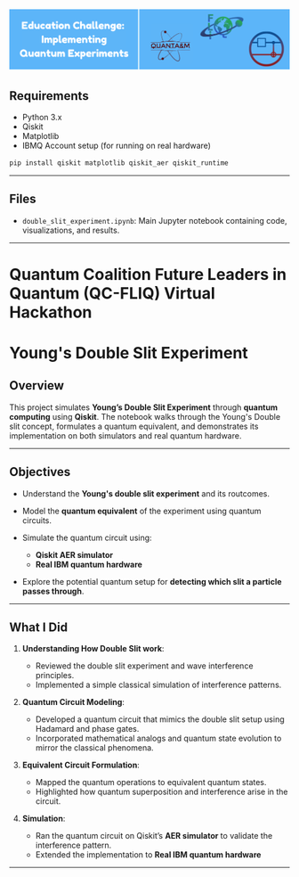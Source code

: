 ![logo](images/banner.png)
---
## Requirements

* Python 3.x
* Qiskit
* Matplotlib
* IBMQ Account setup (for running on real hardware)

```bash
pip install qiskit matplotlib qiskit_aer qiskit_runtime
```

---

## Files

* `double_slit_experiment.ipynb`: Main Jupyter notebook containing code, visualizations, and results.

---

# Quantum Coalition Future Leaders in Quantum (QC-FLIQ) Virtual Hackathon


# Young's Double Slit Experiment

## Overview

This project simulates **Young’s Double Slit Experiment** through  **quantum computing** using **Qiskit**. The notebook walks through the Young's Double slit concept, formulates a quantum equivalent, and demonstrates its implementation on both simulators and real quantum hardware.

---

## Objectives

* Understand the **Young's double slit experiment** and its routcomes.
* Model the **quantum equivalent** of the experiment using quantum circuits.
* Simulate the quantum circuit using:

  * **Qiskit AER simulator**
  * **Real IBM quantum hardware**
* Explore the potential quantum setup for **detecting which slit a particle passes through**.

---

## What I Did

1. **Understanding How Double Slit work**:

   * Reviewed the double slit experiment and wave interference principles.
   * Implemented a simple classical simulation of interference patterns.

2. **Quantum Circuit Modeling**:

   * Developed a quantum circuit that mimics the double slit setup using Hadamard and phase gates.
   * Incorporated mathematical analogs and quantum state evolution to mirror the classical phenomena.

3. **Equivalent Circuit Formulation**:

   * Mapped the quantum operations to equivalent quantum states.
   * Highlighted how quantum superposition and interference arise in the circuit.

4. **Simulation**:

   * Ran the quantum circuit on Qiskit’s **AER simulator** to validate the interference pattern.
   * Extended the implementation to **Real IBM quantum hardware**

---

